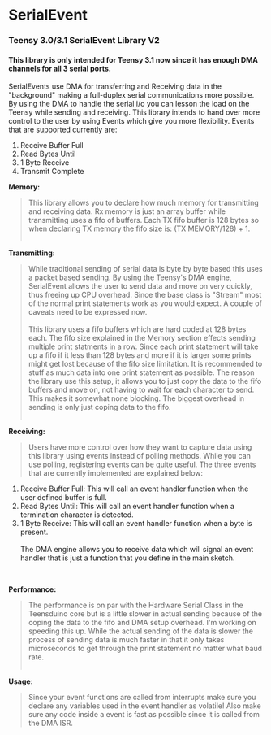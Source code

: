 SerialEvent
=========

<h3>Teensy 3.0/3.1 SerialEvent Library V2</h3>

<h4>This library is only intended for Teensy 3.1 now since it has enough DMA channels for all 3 serial ports.</h4>

SerialEvents use DMA for transferring and Receiving data in the "background" making a full-duplex serial communications more possible. By using the DMA to handle the serial i/o you can lesson the load on the Teensy while sending and receiving. This library intends to hand over more control to the user by using Events which give you more flexibility.
Events that are supported currently are:<br>
1.  Receive Buffer Full<br>
2.  Read Bytes Until<br>
3.  1 Byte Receive<br>
4.  Transmit Complete<br>

<b>Memory:</b><br>
> This library allows you to declare how much memory for transmitting and receiving data. Rx memory is just an array buffer while transmitting uses a fifo of buffers. Each TX fifo buffer is 128 bytes so when declaring TX memory the fifo size is: (TX MEMORY/128) + 1.<br><br>

<b>Transmitting:</b><br>
> While traditional sending of serial data is byte by byte based this uses a packet based sending. By using the Teensy's DMA engine, SerialEvent allows the user to send data and move on very quickly, thus freeing up CPU overhead. Since the base class is "Stream" most of the normal print statements work as you would expect. A couple of caveats need to be expressed now.<br><br>
This library uses a fifo buffers which are hard coded at 128 bytes each. The fifo size explained in the Memory section effects sending multiple print statments in a row. Since each print statement will take up a fifo if it less than 128 bytes and more if it is larger some prints might get lost because of the fifo size limitation. It is recommended to stuff as much data into one print statement as possible. The reason the library use this setup, it allows you to just copy the data to the fifo buffers and move on, not having to wait for each character to send. This makes it somewhat none blocking. The biggest overhead in sending is only just coping data to the fifo. <br><br>

<b>Receiving:</b><br>
> Users have more control over how they want to capture data using this library using events instead of polling methods. While you can use polling, registering events can be quite useful. The three events that are currently implemented are explained below:<br>
1.  Receive Buffer Full: This will call an event handler function when the user defined buffer is full.<br>
2.  Read Bytes Until: This will call an event handler function when a termination character is detected.<br>
3.  1 Byte Receive: This will call an event handler function when a byte is present.<br><br>
The DMA engine allows you to receive data which will signal an event handler that is just a function that you define in the main sketch.
<br>

<b>Performance:</b><br>
>The performance is on par with the Hardware Serial Class in the Teensduino core but is a little slower in actual sending because of the coping the data to the fifo and DMA setup overhead. I'm working on speeding this up. While the actual sending of the data is slower the process of sending data is much faster in that it only takes microseconds to get through the print statement no matter what baud rate.<br><br>
</ul>

<b>Usage:</b><br>
>Since your event functions are called from interrupts make sure you declare any variables used in the event handler as volatile! Also make sure any code inside a event is fast as possible since it is called from the DMA ISR.
